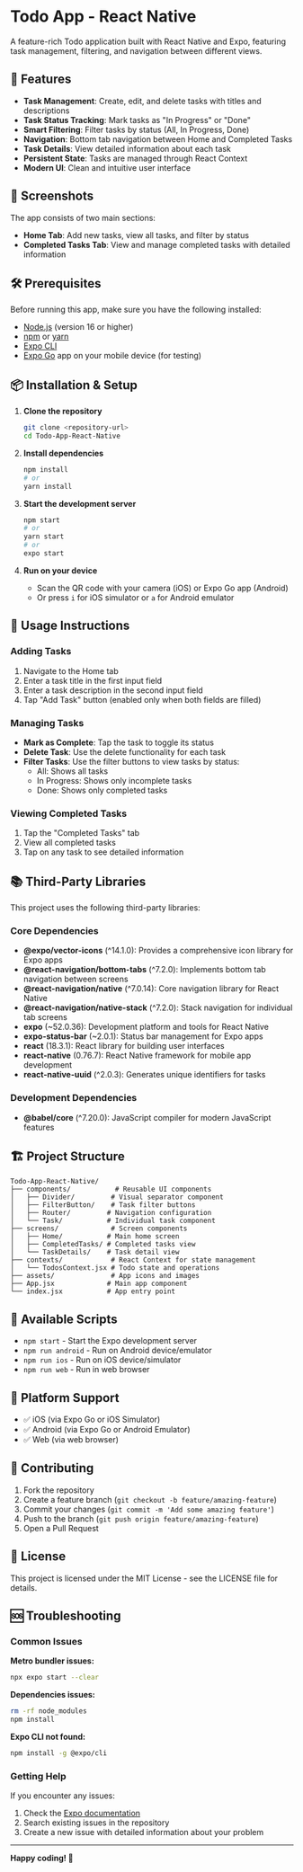 # Todo App - React Native

A feature-rich Todo application built with React Native and Expo, featuring task management, filtering, and navigation between different views.

## 🚀 Features

- **Task Management**: Create, edit, and delete tasks with titles and descriptions
- **Task Status Tracking**: Mark tasks as "In Progress" or "Done"
- **Smart Filtering**: Filter tasks by status (All, In Progress, Done)
- **Navigation**: Bottom tab navigation between Home and Completed Tasks
- **Task Details**: View detailed information about each task
- **Persistent State**: Tasks are managed through React Context
- **Modern UI**: Clean and intuitive user interface

## 📱 Screenshots

The app consists of two main sections:
- **Home Tab**: Add new tasks, view all tasks, and filter by status
- **Completed Tasks Tab**: View and manage completed tasks with detailed information

## 🛠️ Prerequisites

Before running this app, make sure you have the following installed:

- [Node.js](https://nodejs.org/) (version 16 or higher)
- [npm](https://www.npmjs.com/) or [yarn](https://yarnpkg.com/)
- [Expo CLI](https://docs.expo.dev/get-started/installation/)
- [Expo Go](https://expo.dev/client) app on your mobile device (for testing)

## 📦 Installation & Setup

1. **Clone the repository**
   ```bash
   git clone <repository-url>
   cd Todo-App-React-Native
   ```

2. **Install dependencies**
   ```bash
   npm install
   # or
   yarn install
   ```

3. **Start the development server**
   ```bash
   npm start
   # or
   yarn start
   # or
   expo start
   ```

4. **Run on your device**
   - Scan the QR code with your camera (iOS) or Expo Go app (Android)
   - Or press `i` for iOS simulator or `a` for Android emulator

## 🎯 Usage Instructions

### Adding Tasks
1. Navigate to the Home tab
2. Enter a task title in the first input field
3. Enter a task description in the second input field
4. Tap "Add Task" button (enabled only when both fields are filled)

### Managing Tasks
- **Mark as Complete**: Tap the task to toggle its status
- **Delete Task**: Use the delete functionality for each task
- **Filter Tasks**: Use the filter buttons to view tasks by status:
  - All: Shows all tasks
  - In Progress: Shows only incomplete tasks
  - Done: Shows only completed tasks

### Viewing Completed Tasks
1. Tap the "Completed Tasks" tab
2. View all completed tasks
3. Tap on any task to see detailed information

## 📚 Third-Party Libraries

This project uses the following third-party libraries:

### Core Dependencies
- **@expo/vector-icons** (^14.1.0): Provides a comprehensive icon library for Expo apps
- **@react-navigation/bottom-tabs** (^7.2.0): Implements bottom tab navigation between screens
- **@react-navigation/native** (^7.0.14): Core navigation library for React Native
- **@react-navigation/native-stack** (^7.2.0): Stack navigation for individual tab screens
- **expo** (~52.0.36): Development platform and tools for React Native
- **expo-status-bar** (~2.0.1): Status bar management for Expo apps
- **react** (18.3.1): React library for building user interfaces
- **react-native** (0.76.7): React Native framework for mobile app development
- **react-native-uuid** (^2.0.3): Generates unique identifiers for tasks

### Development Dependencies
- **@babel/core** (^7.20.0): JavaScript compiler for modern JavaScript features

## 🏗️ Project Structure

```
Todo-App-React-Native/
├── components/           # Reusable UI components
│   ├── Divider/         # Visual separator component
│   ├── FilterButton/    # Task filter buttons
│   ├── Router/         # Navigation configuration
│   └── Task/           # Individual task component
├── screens/             # Screen components
│   ├── Home/           # Main home screen
│   ├── CompletedTasks/ # Completed tasks view
│   └── TaskDetails/    # Task detail view
├── contexts/            # React Context for state management
│   └── TodosContext.jsx # Todo state and operations
├── assets/              # App icons and images
├── App.jsx             # Main app component
└── index.jsx           # App entry point
```

## 🔧 Available Scripts

- `npm start` - Start the Expo development server
- `npm run android` - Run on Android device/emulator
- `npm run ios` - Run on iOS device/simulator
- `npm run web` - Run in web browser

## 📱 Platform Support

- ✅ iOS (via Expo Go or iOS Simulator)
- ✅ Android (via Expo Go or Android Emulator)
- ✅ Web (via web browser)

## 🤝 Contributing

1. Fork the repository
2. Create a feature branch (`git checkout -b feature/amazing-feature`)
3. Commit your changes (`git commit -m 'Add some amazing feature'`)
4. Push to the branch (`git push origin feature/amazing-feature`)
5. Open a Pull Request

## 📄 License

This project is licensed under the MIT License - see the LICENSE file for details.

## 🆘 Troubleshooting

### Common Issues

**Metro bundler issues:**
```bash
npx expo start --clear
```

**Dependencies issues:**
```bash
rm -rf node_modules
npm install
```

**Expo CLI not found:**
```bash
npm install -g @expo/cli
```

### Getting Help

If you encounter any issues:
1. Check the [Expo documentation](https://docs.expo.dev/)
2. Search existing issues in the repository
3. Create a new issue with detailed information about your problem

---

**Happy coding! 🎉**
